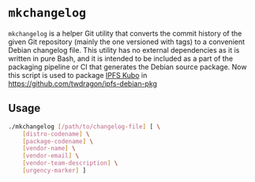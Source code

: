 # `mkchangelog`

`mkchangelog` is a helper Git utility that converts the commit history of the given Git repository (mainly the one versioned with tags) to a convenient Debian changelog file. This utility has no external dependencies as it is written in pure Bash, and it is intended to be included as a part of the packaging pipeline or CI that generates the Debian source package. Now this script is used to package [IPFS Kubo](https://github.com/ipfs/kubo/) in https://github.com/twdragon/ipfs-debian-pkg

## Usage

```bash
./mkchangelog [/path/to/changelog-file] [ \
    [distro-codename] \
    [package-codename] \
    [vendor-name] \
    [vendor-email] \
    [vendor-team-description] \
    [urgency-marker] ]
```

